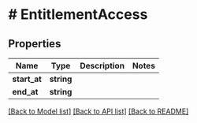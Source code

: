 # # EntitlementAccess

## Properties

Name | Type | Description | Notes
------------ | ------------- | ------------- | -------------
**start_at** | **string** |  | 
**end_at** | **string** |  | 

[[Back to Model list]](../../README.md#documentation-for-models) [[Back to API list]](../../README.md#documentation-for-api-endpoints) [[Back to README]](../../README.md)


